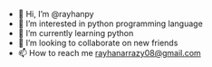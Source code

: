 - 👋 Hi, I’m @rayhanpy
- 👀 I’m interested in python programming language
- 🌱 I’m currently learning python
- 💞️ I’m looking to collaborate on new friends
- 📫 How to reach me rayhanarrazy08@gmail.com

<!---
rayhanpy/rayhanpy is a ✨ special ✨ repository because its `README.md` (this file) appears on your GitHub profile.
You can click the Preview link to take a look at your changes.
--->
